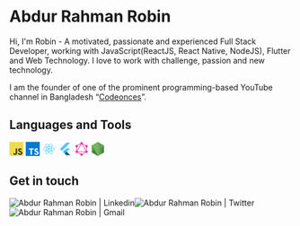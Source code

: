 # Abdur Rahman Robin
Hi, I'm Robin - A motivated, passionate and experienced Full Stack Developer, working with JavaScript(ReactJS, React Native, NodeJS), Flutter and Web Technology. I love to work with challenge, passion and new technology.

I am the founder of one of the prominent programming-based YouTube channel in Bangladesh “[Codeonces](https://youtube.com/c/Codeonces)”.

## Languages and Tools
<code><img height="25" src="https://raw.githubusercontent.com/github/explore/80688e429a7d4ef2fca1e82350fe8e3517d3494d/topics/javascript/javascript.png"></code>
<code><img height="25" src="https://raw.githubusercontent.com/github/explore/80688e429a7d4ef2fca1e82350fe8e3517d3494d/topics/typescript/typescript.png"></code>
<code><img height="25" src="https://raw.githubusercontent.com/github/explore/80688e429a7d4ef2fca1e82350fe8e3517d3494d/topics/react/react.png"></code>
<code><img height="25" src="https://raw.githubusercontent.com/github/explore/80688e429a7d4ef2fca1e82350fe8e3517d3494d/topics/flutter/flutter.png"></code>
<code><img height="25" src="https://raw.githubusercontent.com/github/explore/5c058a388828bb5fde0bcafd4bc867b5bb3f26f3/topics/graphql/graphql.png"></code>
<code><img height="25" src="https://raw.githubusercontent.com/github/explore/80688e429a7d4ef2fca1e82350fe8e3517d3494d/topics/nodejs/nodejs.png"></code>

## Get in touch
<a href="https://in.linkedin.com/in/robin4java">
  <img align="left" alt="Abdur Rahman Robin | Linkedin" src="https://img.icons8.com/color/48/000000/linkedin.png" />
</a>
<a href="https://twitter.com/robin4java">
  <img align="left" alt="Abdur Rahman Robin | Twitter" src="https://img.icons8.com/color/48/000000/twitter.png" />
</a>
<a href="mailto:abdurrahmanrobin47@gmail.com">
  <img align="left" alt="Abdur Rahman Robin | Gmail" src="https://img.icons8.com/color/48/000000/gmail.png" />
</a>
